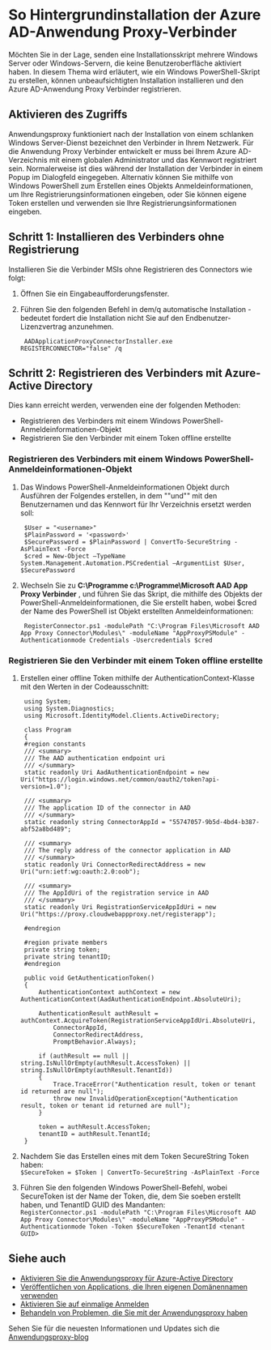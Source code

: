 <properties
    pageTitle="Wie der Azure AD-Anwendung Proxy Verbinder Hintergrundinstallation | Microsoft Azure"
    description="Erläutert, wie eine Hintergrundinstallation Azure AD-Anwendung Proxy Verbinders sicheren Remotezugriff auf Ihrem lokalen apps bereitstellen ausführen."
    services="active-directory"
    documentationCenter=""
    authors="kgremban"
    manager="femila"
    editor=""/>

<tags
    ms.service="active-directory"
    ms.workload="identity"
    ms.tgt_pltfrm="na"
    ms.devlang="na"
    ms.topic="article"
    ms.date="06/22/2016"
    ms.author="kgremban"/>

# <a name="how-to-silently-install-the-azure-ad-application-proxy-connector"></a>So Hintergrundinstallation der Azure AD-Anwendung Proxy-Verbinder

Möchten Sie in der Lage, senden eine Installationsskript mehrere Windows Server oder Windows-Servern, die keine Benutzeroberfläche aktiviert haben. In diesem Thema wird erläutert, wie ein Windows PowerShell-Skript zu erstellen, können unbeaufsichtigten Installation installieren und den Azure AD-Anwendung Proxy Verbinder registrieren.

## <a name="enabling-access"></a>Aktivieren des Zugriffs
Anwendungsproxy funktioniert nach der Installation von einem schlanken Windows Server-Dienst bezeichnet den Verbinder in Ihrem Netzwerk. Für die Anwendung Proxy Verbinder entwickelt er muss bei Ihrem Azure AD-Verzeichnis mit einem globalen Administrator und das Kennwort registriert sein. Normalerweise ist dies während der Installation der Verbinder in einem Popup im Dialogfeld eingegeben. Alternativ können Sie mithilfe von Windows PowerShell zum Erstellen eines Objekts Anmeldeinformationen, um Ihre Registrierungsinformationen eingeben, oder Sie können eigene Token erstellen und verwenden sie Ihre Registrierungsinformationen eingeben.

## <a name="step-1--install-the-connector-without-registration"></a>Schritt 1: Installieren des Verbinders ohne Registrierung


Installieren Sie die Verbinder MSIs ohne Registrieren des Connectors wie folgt:


1. Öffnen Sie ein Eingabeaufforderungsfenster.
2. Führen Sie den folgenden Befehl in dem/q automatische Installation - bedeutet fordert die Installation nicht Sie auf den Endbenutzer-Lizenzvertrag anzunehmen.

        AADApplicationProxyConnectorInstaller.exe REGISTERCONNECTOR="false" /q

## <a name="step-2-register-the-connector-with-azure-active-directory"></a>Schritt 2: Registrieren des Verbinders mit Azure-Active Directory
Dies kann erreicht werden, verwenden eine der folgenden Methoden:


- Registrieren des Verbinders mit einem Windows PowerShell-Anmeldeinformationen-Objekt
- Registrieren Sie den Verbinder mit einem Token offline erstellte

### <a name="register-the-connector-using-a-windows-powershell-credential-object"></a>Registrieren des Verbinders mit einem Windows PowerShell-Anmeldeinformationen-Objekt


1. Das Windows PowerShell-Anmeldeinformationen Objekt durch Ausführen der Folgendes erstellen, in dem "<username>"und"<password>" mit den Benutzernamen und das Kennwort für Ihr Verzeichnis ersetzt werden soll:

        $User = "<username>"
        $PlainPassword = '<password>'
        $SecurePassword = $PlainPassword | ConvertTo-SecureString -AsPlainText -Force
        $cred = New-Object –TypeName System.Management.Automation.PSCredential –ArgumentList $User, $SecurePassword

2. Wechseln Sie zu **C:\Programme c:\Programme\Microsoft AAD App Proxy Verbinder** , und führen Sie das Skript, die mithilfe des Objekts der PowerShell-Anmeldeinformationen, die Sie erstellt haben, wobei $cred der Name des PowerShell ist Objekt erstellten Anmeldeinformationen:

        RegisterConnector.ps1 -modulePath "C:\Program Files\Microsoft AAD App Proxy Connector\Modules\" -moduleName "AppProxyPSModule" -Authenticationmode Credentials -Usercredentials $cred


### <a name="register-the-connector-using-a-token-created-offline"></a>Registrieren Sie den Verbinder mit einem Token offline erstellte

1. Erstellen einer offline Token mithilfe der AuthenticationContext-Klasse mit den Werten in der Codeausschnitt:


        using System;
        using System.Diagnostics;
        using Microsoft.IdentityModel.Clients.ActiveDirectory;

        class Program
        {
        #region constants
        /// <summary>
        /// The AAD authentication endpoint uri
        /// </summary>
        static readonly Uri AadAuthenticationEndpoint = new Uri("https://login.windows.net/common/oauth2/token?api-version=1.0");

        /// <summary>
        /// The application ID of the connector in AAD
        /// </summary>
        static readonly string ConnectorAppId = "55747057-9b5d-4bd4-b387-abf52a8bd489";

        /// <summary>
        /// The reply address of the connector application in AAD
        /// </summary>
        static readonly Uri ConnectorRedirectAddress = new Uri("urn:ietf:wg:oauth:2.0:oob");

        /// <summary>
        /// The AppIdUri of the registration service in AAD
        /// </summary>
        static readonly Uri RegistrationServiceAppIdUri = new Uri("https://proxy.cloudwebappproxy.net/registerapp");

        #endregion

        #region private members
        private string token;
        private string tenantID;
        #endregion

        public void GetAuthenticationToken()
        {
            AuthenticationContext authContext = new AuthenticationContext(AadAuthenticationEndpoint.AbsoluteUri);

            AuthenticationResult authResult = authContext.AcquireToken(RegistrationServiceAppIdUri.AbsoluteUri,
                ConnectorAppId,
                ConnectorRedirectAddress,
                PromptBehavior.Always);

            if (authResult == null || string.IsNullOrEmpty(authResult.AccessToken) || string.IsNullOrEmpty(authResult.TenantId))
            {
                Trace.TraceError("Authentication result, token or tenant id returned are null");
                throw new InvalidOperationException("Authentication result, token or tenant id returned are null");
            }

            token = authResult.AccessToken;
            tenantID = authResult.TenantId;
        }





2. Nachdem Sie das Erstellen eines mit dem Token SecureString Token haben: <br>
`$SecureToken = $Token | ConvertTo-SecureString -AsPlainText -Force`
3. Führen Sie den folgenden Windows PowerShell-Befehl, wobei SecureToken ist der Name der Token, die, dem Sie soeben erstellt haben, und TenantID GUID des Mandanten: <br>
`RegisterConnector.ps1 -modulePath "C:\Program Files\Microsoft AAD App Proxy Connector\Modules\" -moduleName "AppProxyPSModule" -Authenticationmode Token -Token $SecureToken -TenantId <tenant GUID>`



## <a name="see-also"></a>Siehe auch

- [Aktivieren Sie die Anwendungsproxy für Azure-Active Directory](active-directory-application-proxy-enable.md)
- [Veröffentlichen von Applications, die Ihren eigenen Domänennamen verwenden](active-directory-application-proxy-custom-domains.md)
- [Aktivieren Sie auf einmalige Anmelden](active-directory-application-proxy-sso-using-kcd.md)
- [Behandeln von Problemen, die Sie mit der Anwendungsproxy haben](active-directory-application-proxy-troubleshoot.md)

Sehen Sie für die neuesten Informationen und Updates sich die [Anwendungsproxy-blog](http://blogs.technet.com/b/applicationproxyblog/)
